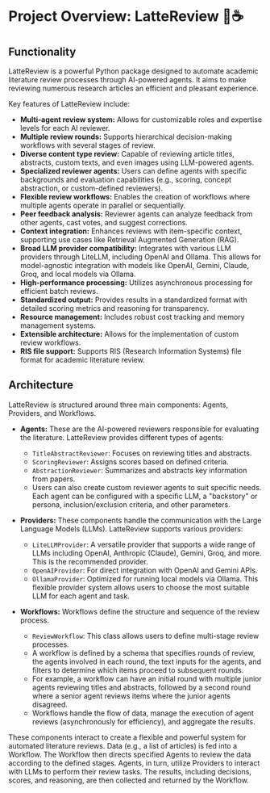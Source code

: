# Project Overview: LatteReview 🤖☕

## Functionality

LatteReview is a powerful Python package designed to automate academic literature review processes through AI-powered agents. It aims to make reviewing numerous research articles an efficient and pleasant experience.

Key features of LatteReview include:

*   **Multi-agent review system:** Allows for customizable roles and expertise levels for each AI reviewer.
*   **Multiple review rounds:** Supports hierarchical decision-making workflows with several stages of review.
*   **Diverse content type review:** Capable of reviewing article titles, abstracts, custom texts, and even images using LLM-powered agents.
*   **Specialized reviewer agents:** Users can define agents with specific backgrounds and evaluation capabilities (e.g., scoring, concept abstraction, or custom-defined reviewers).
*   **Flexible review workflows:** Enables the creation of workflows where multiple agents operate in parallel or sequentially.
*   **Peer feedback analysis:** Reviewer agents can analyze feedback from other agents, cast votes, and suggest corrections.
*   **Context integration:** Enhances reviews with item-specific context, supporting use cases like Retrieval Augmented Generation (RAG).
*   **Broad LLM provider compatibility:** Integrates with various LLM providers through LiteLLM, including OpenAI and Ollama. This allows for model-agnostic integration with models like OpenAI, Gemini, Claude, Groq, and local models via Ollama.
*   **High-performance processing:** Utilizes asynchronous processing for efficient batch reviews.
*   **Standardized output:** Provides results in a standardized format with detailed scoring metrics and reasoning for transparency.
*   **Resource management:** Includes robust cost tracking and memory management systems.
*   **Extensible architecture:** Allows for the implementation of custom review workflows.
*   **RIS file support:** Supports RIS (Research Information Systems) file format for academic literature review.

## Architecture

LatteReview is structured around three main components: Agents, Providers, and Workflows.

*   **Agents:** These are the AI-powered reviewers responsible for evaluating the literature. LatteReview provides different types of agents:
    *   `TitleAbstractReviewer`: Focuses on reviewing titles and abstracts.
    *   `ScoringReviewer`: Assigns scores based on defined criteria.
    *   `AbstractionReviewer`: Summarizes and abstracts key information from papers.
    *   Users can also create custom reviewer agents to suit specific needs.
    Each agent can be configured with a specific LLM, a "backstory" or persona, inclusion/exclusion criteria, and other parameters.

*   **Providers:** These components handle the communication with the Large Language Models (LLMs). LatteReview supports various providers:
    *   `LiteLLMProvider`: A versatile provider that supports a wide range of LLMs including OpenAI, Anthropic (Claude), Gemini, Groq, and more. This is the recommended provider.
    *   `OpenAIProvider`: For direct integration with OpenAI and Gemini APIs.
    *   `OllamaProvider`: Optimized for running local models via Ollama.
    This flexible provider system allows users to choose the most suitable LLM for each agent and task.

*   **Workflows:** Workflows define the structure and sequence of the review process.
    *   `ReviewWorkflow`: This class allows users to define multi-stage review processes.
    *   A workflow is defined by a schema that specifies rounds of review, the agents involved in each round, the text inputs for the agents, and filters to determine which items proceed to subsequent rounds.
    *   For example, a workflow can have an initial round with multiple junior agents reviewing titles and abstracts, followed by a second round where a senior agent reviews items where the junior agents disagreed.
    *   Workflows handle the flow of data, manage the execution of agent reviews (asynchronously for efficiency), and aggregate the results.

These components interact to create a flexible and powerful system for automated literature reviews. Data (e.g., a list of articles) is fed into a Workflow. The Workflow then directs specified Agents to review the data according to the defined stages. Agents, in turn, utilize Providers to interact with LLMs to perform their review tasks. The results, including decisions, scores, and reasoning, are then collected and returned by the Workflow.
